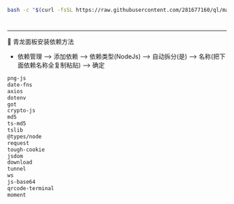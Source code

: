 ```sh
bash -c "$(curl -fsSL https://raw.githubusercontent.com/281677160/ql/main/ql.sh)"
```

#
---
🚩 青龙面板安装依赖方法

- 依赖管理 --> 添加依赖 --> 依赖类型(NodeJs) --> 自动拆分(是) --> 名称(把下面依赖名称全复制粘贴) --> 确定

```sh
png-js
date-fns
axios
dotenv
got
crypto-js
md5
ts-md5
tslib
@types/node
request
tough-cookie
jsdom
download
tunnel
ws
js-base64
qrcode-terminal
moment
```
